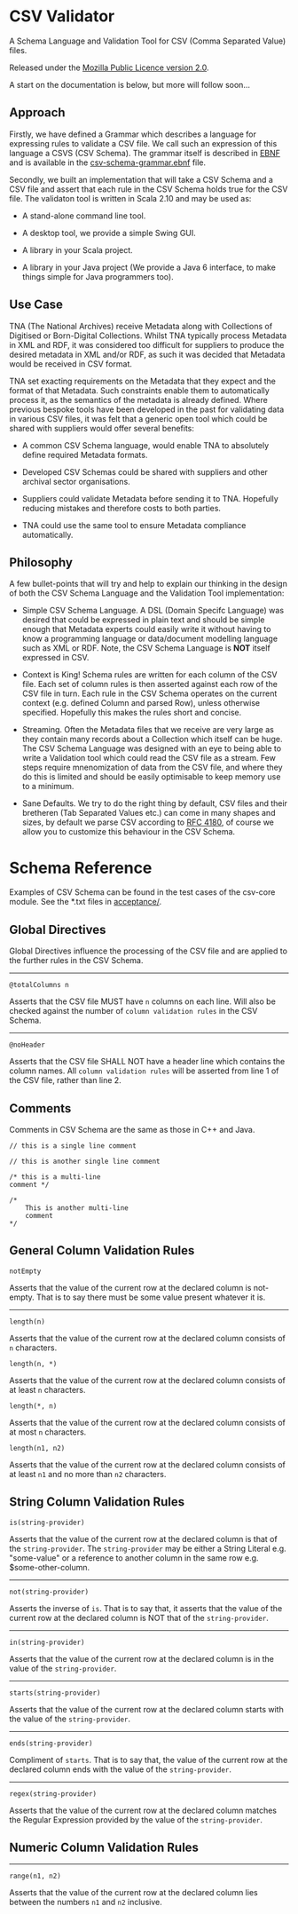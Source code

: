 CSV Validator
=============

A Schema Language and Validation Tool for CSV (Comma Separated Value) files.

Released under the [Mozilla Public Licence version 2.0](http://www.mozilla.org/MPL/2.0/).

A start on the documentation is below, but more will follow soon...

Approach
--------
Firstly, we have defined a Grammar which describes a language for expressing rules to validate a CSV file. We call such an expression of this language a CSVS (CSV Schema). The grammar itself is described in [EBNF](https://en.wikipedia.org/wiki/Extended_Backus%E2%80%93Naur_Form) and is available in the [csv-schema-grammar.ebnf](blob/master/csv-schema-grammar.ebnf) file.

Secondly, we built an implementation that will take a CSV Schema and a CSV file and assert that each rule in the CSV 
Schema holds true for the CSV file. The validaton tool is written in Scala 2.10 and may be used as:

* A stand-alone command line tool.

* A desktop tool, we provide a simple Swing GUI.

* A library in your Scala project.

* A library in your Java project (We provide a Java 6 interface, to make things simple for Java programmers too).

Use Case
--------
TNA (The National Archives) receive Metadata along with Collections of Digitised or Born-Digital Collections. Whilst TNA typically process Metadata in XML and RDF, it was considered too difficult for suppliers to produce the desired metadata in XML and/or RDF, as such it was decided that Metadata would be received in CSV format.

TNA set exacting requirements on the Metadata that they expect and the format of that Metadata. Such constraints enable them to automatically process it, as the semantics of the metadata is already defined. Where previous bespoke tools have been developed in the past for validating data in various CSV files, it was felt that a generic open tool which could be shared with suppliers would offer several benefits:

* A common CSV Schema language, would enable TNA to absolutely define required Metadata formats.

* Developed CSV Schemas could be shared with suppliers and other archival sector organisations.

* Suppliers could validate Metadata before sending it to TNA. Hopefully reducing mistakes and therefore costs to both parties.

* TNA could use the same tool to ensure Metadata compliance automatically.

Philosophy
----------
A few bullet-points that will try and help to explain our thinking in the design of both the CSV Schema Language and the Validation Tool implementation:

* Simple CSV Schema Language.
A DSL (Domain Specifc Language) was desired that could be expressed in plain text and should be simple enough that Metadata experts could easily write it without having to know a programming language or data/document modelling language such as XML or RDF. Note, the CSV Schema Language is **NOT** itself expressed in CSV.

* Context is King!
Schema rules are written for each column of the CSV file. Each set of column rules is then asserted against each row of the CSV file in turn. Each rule in the CSV Schema operates on the current context (e.g. defined Column and parsed Row), unless otherwise specified. Hopefully this makes the rules short and concise.

* Streaming.
Often the Metadata files that we receive are very large as they contain many records about a Collection which itself can be huge. The CSV Schema Language was designed with an eye to being able to write a Validation tool which could read the CSV file as a stream. Few steps require mnenomization of data from the CSV file, and where they do this is limited and should be easily optimisable to keep memory use to a minimum.

* Sane Defaults.
We try to do the right thing by default, CSV files and their bretheren (Tab Separated Values etc.) can come in many shapes and sizes, by default we parse CSV according to [RFC 4180](http://tools.ietf.org/html/rfc4180 "Common Format and MIME Type for Comma-Separated Values (CSV) Files"), of course we allow you to customize this behaviour in the CSV Schema.

Schema Reference
================
Examples of CSV Schema can be found in the test cases of the csv-core module. See the *.txt files in [acceptance/](tree/master/csv-validator-core/src/test/resources/uk/gov/tna/dri/validator/acceptance/).


Global Directives
-----------------
Global Directives influence the processing of the CSV file and are applied to the further rules in the CSV Schema.

- - -
```csvs
@totalColumns n
```
Asserts that the CSV file MUST have `n` columns on each line. Will also be checked against the number of `column validation rules` in the CSV Schema.
- - -
```csvs
@noHeader
```
Asserts that the CSV file SHALL NOT have a header line which contains the column names. All `column validation rules` will be asserted from line 1 of the CSV file, rather than line 2.

Comments
--------
Comments in CSV Schema are the same as those in C++ and Java.

```csvs
// this is a single line comment

// this is another single line comment
```

```csvs
/* this is a multi-line
comment */

/*
	This is another multi-line
	comment
*/
```

General Column Validation Rules
-------------------------------
```csvs
notEmpty
```
Asserts that the value of the current row at the declared column is not-empty. That is to say there must be some value present whatever it is.
- - -
```csvs
length(n)
```
Asserts that the value of the current row at the declared column consists of `n` characters.

```csvs
length(n, *)
```
Asserts that the value of the current row at the declared column consists of at least `n` characters.

```csvs
length(*, n)
```
Asserts that the value of the current row at the declared column consists of at most `n` characters.

```csvs
length(n1, n2)
```
Asserts that the value of the current row at the declared column consists of at least `n1` and no more than `n2` characters.

String Column Validation Rules
------------------------------
```csvs
is(string-provider)
```
Asserts that the value of the current row at the declared column is that of the `string-provider`. The `string-provider` may be either a String Literal e.g. "some-value" or a reference to another column in the same row e.g. $some-other-column.
- - - 
```csvs
not(string-provider)
```
Asserts the inverse of `is`. That is to say that, it asserts that the value of the current row at the declared column is NOT that of the `string-provider`.
- - -
```csvs
in(string-provider)
```
Asserts that the value of the current row at the declared column is in the value of the `string-provider`.
- - -
```csvs
starts(string-provider)
```
Asserts that the value of the current row at the declared column starts with the value of the `string-provider`.
- - -
```csvs
ends(string-provider)
```
Compliment of `starts`. That is to say that, the value of the current row at the declared column ends with the value of the `string-provider`.
- - -
```csvs
regex(string-provider)
```
Asserts that the value of the current row at the declared column matches the Regular Expression provided by the value of the `string-provider`.


Numeric Column Validation Rules
-------------------------------
- - -
```csvs
range(n1, n2)
```
Asserts that the value of the current row at the declared column lies between the numbers `n1` and `n2` inclusive.
